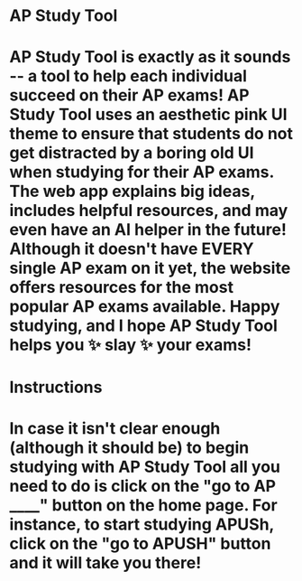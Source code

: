 # AP Study Tool

# AP Study Tool is exactly as it sounds -- a tool to help each individual succeed on their AP exams! AP Study Tool uses an aesthetic pink UI theme to ensure that students do not get distracted by a boring old UI when studying for their AP exams. The web app explains big ideas, includes helpful resources, and may even have an AI helper in the future! Although it doesn't have EVERY single AP exam on it yet, the website offers resources for the most popular AP exams available. Happy studying, and I hope AP Study Tool helps you ✨ slay ✨ your exams!

# Instructions

# In case it isn't clear enough (although it should be) to begin studying with AP Study Tool all you need to do is click on the "go to AP ____" button on the home page. For instance, to start studying APUSh, click on the "go to APUSH" button and it will take you there!